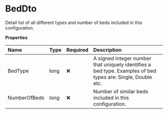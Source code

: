 # BedDto

Detail list of all different types and number of beds included in this configuration.

**Properties**

| Name         | Type | Required | Description                                                                                                 |
| :----------- | :--- | :------- | :---------------------------------------------------------------------------------------------------------- |
| BedType      | long | ❌       | A signed integer number that uniquely identifies a bed type. Examples of bed types are: Single, Double etc. |
| NumberOfBeds | long | ❌       | Number of similar beds included in this configuration.                                                      |

<!-- This file was generated by liblab | https://liblab.com/ -->
